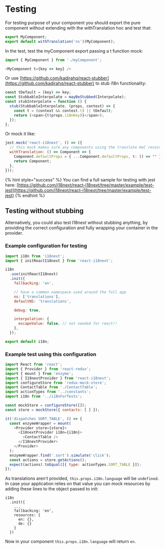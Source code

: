 # Testing

For testing purpose of your component you should export the pure component without extending with the withTranslation hoc and test that:

```javascript
export MyComponent;
export default withTranslation('ns')(MyComponent);
```

In the test, test the myComponent export passing a t function mock:

```javascript
import { MyComponent } from './myComponent';

<MyComponent t={key => key} />
```

Or use [https://github.com/kadirahq/react-stubber](https://github.com/kadirahq/react-stubber) to stub i18n functionality:

```javascript
const tDefault = (key) => key;
const StubbableInterpolate = mayBeStubbed(Interpolate);
const stubInterpolate = function () {
  stub(StubbableInterpolate, (props, context) => {
    const t = (context && context.t) || tDefault;
    return (<span>{t(props.i18nKey)}</span>);
  });
};
```

Or mock it like:

```javascript
jest.mock('react-i18next', () => ({
  // this mock makes sure any components using the translate HoC receive the t function as a prop
  withTranslation: () => Component => {
    Component.defaultProps = { ...Component.defaultProps, t: () => "" };
    return Component;
  },
}));
```

{% hint style="success" %}
You can find a full sample for testing with jest here: [https://github.com/i18next/react-i18next/tree/master/example/test-jest](https://github.com/i18next/react-i18next/tree/master/example/test-jest)
{% endhint %}

## Testing without stubbing

Alternatively, you could also test I18next without stubbing anything, by providing the correct configuration and fully wrapping your container in the provider.

### Example configuration for testing

```javascript
import i18n from 'i18next';
import { initReactI18next } from 'react-i18next';

i18n
  .use(initReactI18next)
  .init({
    fallbackLng: 'en',

    // have a common namespace used around the full app
    ns: ['translations'],
    defaultNS: 'translations',

    debug: true,

    interpolation: {
      escapeValue: false, // not needed for react!!
    },
  });

export default i18n;
```

### Example test using this configuration

```javascript
import React from 'react';
import { Provider } from 'react-redux';
import { mount } from 'enzyme';
import { I18nextProvider } from 'react-i18next';
import configureStore from 'redux-mock-store';
import ContactTable from './ContactTable';
import actionTypes from '../constants';
import i18n from '../i18nForTests';

const mockStore = configureStore([]);
const store = mockStore({ contacts: [ ] });

it('dispatches SORT_TABLE', () => {
  const enzymeWrapper = mount(
    <Provider store={store}>
      <I18nextProvider i18n={i18n}>
        <ContactTable />
      </I18nextProvider>
    </Provider>
  );
  enzymeWrapper.find('.sort').simulate('click');
  const actions = store.getActions();
  expect(actions).toEqual([{ type: actionTypes.SORT_TABLE }]);
});
```

As translations aren't provided, `this.props.i18n.language` will be `undefined`. In case your application relies on that value you can mock resources by adding these lines to the object passed to init:

```text
i18n
  .init({
    ...
    fallbackLng: 'en',
    resources: {
      en: {},
      de: {}
    }
  })
```

Now in your component `this.props.i18n.language` will return `en`.

